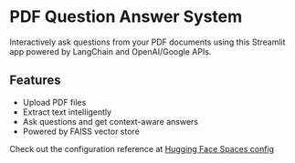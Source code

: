 # PDF Question Answer System

Interactively ask questions from your PDF documents using this Streamlit app powered by LangChain and OpenAI/Google APIs.

## Features
- Upload PDF files
- Extract text intelligently
- Ask questions and get context-aware answers
- Powered by FAISS vector store

Check out the configuration reference at [Hugging Face Spaces config](https://huggingface.co/docs/hub/spaces-config-reference)
